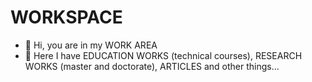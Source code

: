 # WORKSPACE
- 👋 Hi, you are in my WORK AREA
- 🌱 Here I have EDUCATION WORKS (technical courses), RESEARCH WORKS (master and doctorate), ARTICLES   and other things...
